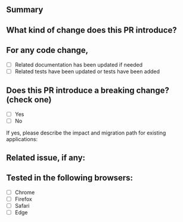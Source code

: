 <!--
  PULL REQUEST TEMPLATE
  ---
  Please use English language
  Please don't delete this template
  ---
  Update "[ ]" to "[x]" to check a box in any list below.
  ---
  To avoid wasting your time, it's best to open a **feature request issue** first and wait for approval before working on it.
-->

## **Summary**

<!--
 THIS IS REQUIRED! Please describe what the change does and why it should be merged.
-->

<!--
  If changing the UI in any way, please provide the a **before/after** screenshot:
-->

## **What kind of change does this PR introduce?**

<!--
  Copy/paste one of the following options:
-->

<!--
  Bugfix
  Feature
  Code style update
  Refactor
  Docs
  Build-related changes
  Repo settings
  Other
-->

<!--
  If you chose Other, please describe.
-->

## **For any code change,**

- [ ] Related documentation has been updated if needed
- [ ] Related tests have been updated or tests have been added

## **Does this PR introduce a breaking change?** (check one)

- [ ] Yes
- [ ] No

If yes, please describe the impact and migration path for existing applications:

## **Related issue, if any:**

<!-- Paste issue's link or number hashtag here. -->

## **Tested in the following browsers:**

- [ ] Chrome
- [ ] Firefox
- [ ] Safari
- [ ] Edge
